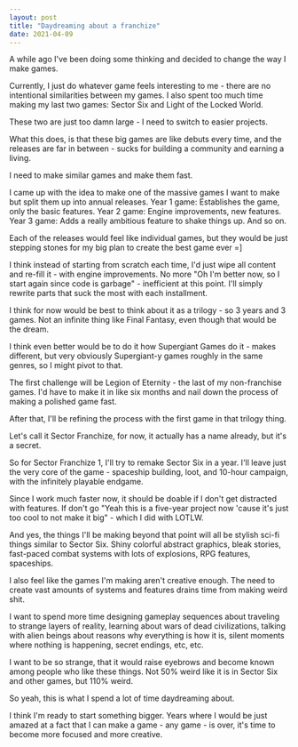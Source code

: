 ```yaml
---
layout: post
title: "Daydreaming about a franchize"
date: 2021-04-09
---
```


A while ago I've been doing some thinking and decided to change the way I make games.

Currently, I just do whatever game feels interesting to me - there are no intentional similarities between my games. I also spent too much time making my last two games: Sector Six and Light of the Locked World.

These two are just too damn large - I need to switch to easier projects.

What this does, is that these big games are like debuts every time, and the releases are far in between - sucks for building a community and earning a living.

I need to make similar games and make them fast.

I came up with the idea to make one of the massive games I want to make but split them up into annual releases. Year 1 game: Establishes the game, only the basic features. Year 2 game: Engine improvements, new features. Year 3 game: Adds a really ambitious feature to shake things up. And so on.

Each of the releases would feel like individual games, but they would be just stepping stones for my big plan to create the best game ever =]

I think instead of starting from scratch each time, I'd just wipe all content and re-fill it - with engine improvements. No more "Oh I'm better now, so I start again since code is garbage" - inefficient at this point. I'll simply rewrite parts that suck the most with each installment.

I think for now would be best to think about it as a trilogy - so 3 years and 3 games.
Not an infinite thing like Final Fantasy, even though that would be the dream.

I think even better would be to do it how Supergiant Games do it - makes different, but very obviously Supergiant-y games roughly in the same genres, so I might pivot to that.

The first challenge will be Legion of Eternity - the last of my non-franchise games. I'd have to make it in like six months and nail down the process of making a polished game fast.

After that, I'll be refining the process with the first game in that trilogy thing.

Let's call it Sector Franchize, for now, it actually has a name already, but it's a secret.

So for Sector Franchize 1, I'll try to remake Sector Six in a year. I'll leave just the very core of the game - spaceship building, loot, and 10-hour campaign, with the infinitely playable endgame.

Since I work much faster now, it should be doable if I don't get distracted with features. If don't go "Yeah this is a five-year project now 'cause it's just too cool to not make it big" - which I did with LOTLW.

And yes, the things I'll be making beyond that point will all be stylish sci-fi things similar to Sector Six. Shiny colorful abstract graphics, bleak stories, fast-paced combat systems with lots of explosions, RPG features, spaceships.

I also feel like the games I'm making aren't creative enough. The need to create vast amounts of systems and features drains time from making weird shit.

I want to spend more time designing gameplay sequences about traveling to strange layers of reality, learning about wars of dead civilizations, talking with alien beings about reasons why everything is how it is, silent moments where nothing is happening, secret endings, etc, etc.

I want to be so strange, that it would raise eyebrows and become known among people who like these things. Not 50% weird like it is in Sector Six and other games, but 110% weird.

So yeah, this is what I spend a lot of time daydreaming about.

I think I'm ready to start something bigger. Years where I would be just amazed at a fact that I can make a game - any game - is over, it's time to become more focused and more creative.
